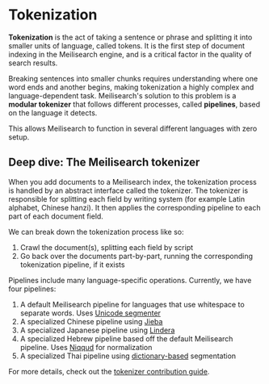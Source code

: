 # Tokenization

**Tokenization** is the act of taking a sentence or phrase and splitting it into smaller units of language, called tokens. It is the first step of document indexing in the Meilisearch engine, and is a critical factor in the quality of search results.

Breaking sentences into smaller chunks requires understanding where one word ends and another begins, making tokenization a highly complex and language-dependent task. Meilisearch's solution to this problem is a **modular tokenizer** that follows different processes, called **pipelines**, based on the language it detects.

This allows Meilisearch to function in several different languages with zero setup.

## Deep dive: The Meilisearch tokenizer

When you add documents to a Meilisearch index, the tokenization process is handled by an abstract interface called the tokenizer. The tokenizer is responsible for splitting each field by writing system (for example Latin alphabet, Chinese hanzi). It then applies the corresponding pipeline to each part of each document field.

We can break down the tokenization process like so:

1. Crawl the document(s), splitting each field by script
2. Go back over the documents part-by-part, running the corresponding tokenization pipeline, if it exists

Pipelines include many language-specific operations. Currently, we have four pipelines:

1. A default Meilisearch pipeline for languages that use whitespace to separate words. Uses [Unicode segmenter](https://github.com/unicode-rs/unicode-segmentation)
2. A specialized Chinese pipeline using [Jieba](https://github.com/messense/jieba-rs)
3. A specialized Japanese pipeline using [Lindera](https://github.com/lindera-morphology/lindera)
4. A specialized Hebrew pipeline based off the default Meilisearch pipeline. Uses [Niqqud](https://docs.rs/niqqud/latest/niqqud/) for normalization
5. A specialized Thai pipeline using [dictionary-based](https://github.com/PyThaiNLP/nlpo3) segmentation

For more details, check out the [tokenizer contribution guide](https://github.com/meilisearch/charabia/blob/main/CONTRIBUTING.md).
